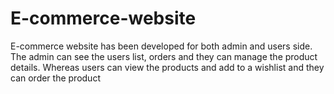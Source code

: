 # E-commerce-website
E-commerce website has been developed for both admin and users side. The admin can see the users list, orders and they can manage the product details. Whereas users can view the products and add to a wishlist and they can order the product

